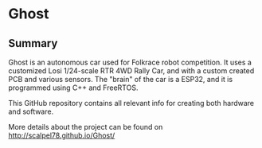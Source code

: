 # Ghost

## Summary

Ghost is an autonomous car used for Folkrace robot competition. It uses a customized Losi 1/24-scale RTR 4WD Rally Car, and with a custom created PCB and various sensors. The "brain" of the car is a ESP32, and it is programmed using C++ and FreeRTOS.

This GitHub repository contains all relevant info for creating both hardware and software.

More details about the project can be found on http://scalpel78.github.io/Ghost/
